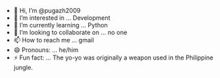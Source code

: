 - 👋 Hi, I’m @pugazh2009
- 👀 I’m interested in ... Development
- 🌱 I’m currently learning ... Python
- 💞️ I’m looking to collaborate on ... no one
- 📫 How to reach me ... gmail
- 😄 Pronouns: ... he/him
- ⚡ Fun fact: ... The yo-yo was originally a weapon used in the Philippine jungle.

<!---
pugazh2009/pugazh2009 is a ✨ special ✨ repository because its `README.md` (this file) appears on your GitHub profile.
You can click the Preview link to take a look at your changes.
--->
